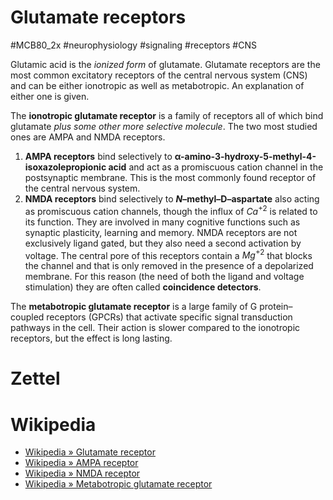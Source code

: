 # Glutamate receptors
#MCB80_2x #neurophysiology #signaling #receptors #CNS

Glutamic acid is the _ionized form_ of glutamate. Glutamate receptors are the most common excitatory receptors of the central nervous system (CNS) and can be either ionotropic as well as metabotropic. An explanation of either one is given.

The **ionotropic glutamate receptor** is a family of receptors all of which bind glutamate _plus some other more selective molecule_. The two most studied ones are AMPA and NMDA receptors.

1. **AMPA receptors** bind selectively to **α-amino-3-hydroxy-5-methyl-4-isoxazolepropionic acid** and act as a promiscuous cation channel in the postsynaptic membrane. This is the most commonly found receptor of the central nervous system.
2. **NMDA receptors** bind selectively to **$N$–methyl–D–aspartate** also acting as promiscuous cation channels, though the influx of $Ca^{+2}$ is related to its function. They are involved in many cognitive functions such as synaptic plasticity, learning and memory. NMDA receptors are not exclusively ligand gated, but they also need a second activation by voltage. The central pore of this receptors contain a $Mg^{+2}$ that blocks the channel and that is only removed in the presence of a depolarized membrane. For this reason (the need of both the ligand and voltage stimulation) they are often called **coincidence detectors**.

The **metabotropic glutamate receptor** is a large family of G protein–coupled receptors (GPCRs) that activate specific signal transduction pathways in the cell. Their action is slower compared to the ionotropic receptors, but the effect is long lasting.

# Zettel

# Wikipedia

- [Wikipedia » Glutamate receptor](https://en.wikipedia.org/wiki/Glutamate_receptor)
- [Wikipedia » AMPA receptor](https://en.wikipedia.org/wiki/AMPA_receptor)
- [Wikipedia » NMDA receptor](https://en.wikipedia.org/wiki/NMDA_receptor)
- [Wikipedia » Metabotropic glutamate receptor](https://en.wikipedia.org/wiki/Metabotropic_glutamate_receptor)